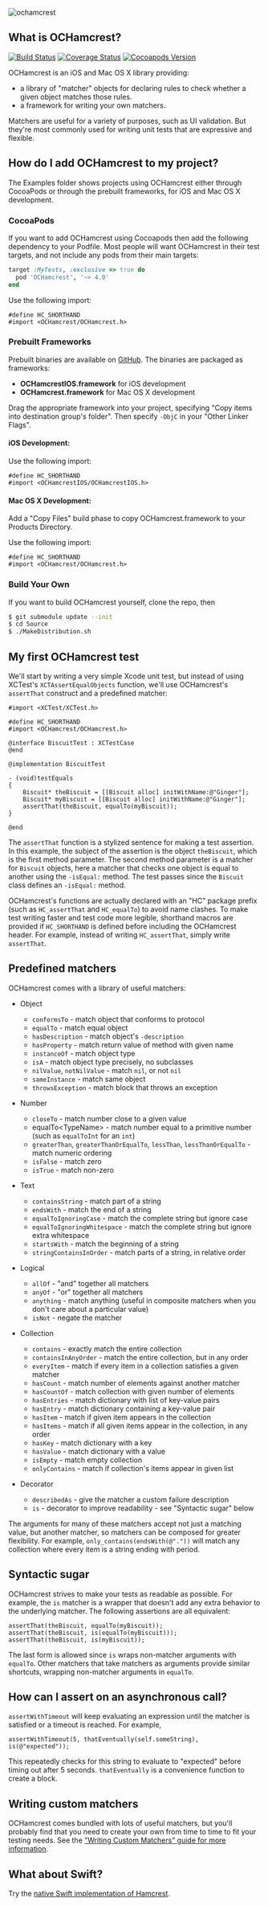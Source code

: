 ![ochamcrest](http://hamcrest.org/images/logo.jpg)

What is OCHamcrest?
-------------------

[![Build Status](https://travis-ci.org/hamcrest/OCHamcrest.svg?branch=master)](https://travis-ci.org/hamcrest/OCHamcrest) [![Coverage Status](https://coveralls.io/repos/hamcrest/OCHamcrest/badge.svg?branch=master)](https://coveralls.io/r/hamcrest/OCHamcrest?branch=master) [![Cocoapods Version](https://cocoapod-badges.herokuapp.com/v/OCHamcrest/badge.png)](https://cocoapods.org/pods/OCHamcrest)

OCHamcrest is an iOS and Mac OS X library providing:

* a library of "matcher" objects for declaring rules to check whether a given
  object matches those rules.
* a framework for writing your own matchers.

Matchers are useful for a variety of purposes, such as UI validation. But
they're most commonly used for writing unit tests that are expressive and
flexible.


How do I add OCHamcrest to my project?
--------------------------------------

The Examples folder shows projects using OCHamcrest either through CocoaPods or
through the prebuilt frameworks, for iOS and Mac OS X development.

### CocoaPods

If you want to add OCHamcrest using Cocoapods then add the following dependency
to your Podfile. Most people will want OCHamcrest in their test targets, and not
include any pods from their main targets:

```ruby
target :MyTests, :exclusive => true do
  pod 'OCHamcrest', '~> 4.0'
end
```

Use the following import:

    #define HC_SHORTHAND
    #import <OCHamcrest/OCHamcrest.h>

### Prebuilt Frameworks

Prebuilt binaries are available on [GitHub](https://github.com/hamcrest/OCHamcrest/releases/).
The binaries are packaged as frameworks:

* __OCHamcrestIOS.framework__ for iOS development
* __OCHamcrest.framework__ for Mac OS X development

Drag the appropriate framework into your project, specifying "Copy items into
destination group's folder". Then specify `-ObjC` in your "Other Linker Flags".

#### iOS Development:

Use the following import:

    #define HC_SHORTHAND
    #import <OCHamcrestIOS/OCHamcrestIOS.h>

#### Mac OS X Development:

Add a "Copy Files" build phase to copy OCHamcrest.framework to your Products
Directory.

Use the following import:

    #define HC_SHORTHAND
    #import <OCHamcrest/OCHamcrest.h>

### Build Your Own

If you want to build OCHamcrest yourself, clone the repo, then

```sh
$ git submodule update --init
$ cd Source
$ ./MakeDistribution.sh
```


My first OCHamcrest test
------------------------

We'll start by writing a very simple Xcode unit test, but instead of using
XCTest's `XCTAssertEqualObjects` function, we'll use OCHamcrest's `assertThat`
construct and a predefined matcher:

```obj-c
#import <XCTest/XCTest.h>

#define HC_SHORTHAND
#import <OCHamcrest/OCHamcrest.h>

@interface BiscuitTest : XCTestCase
@end

@implementation BiscuitTest

- (void)testEquals
{
    Biscuit* theBiscuit = [[Biscuit alloc] initWithName:@"Ginger"];
    Biscuit* myBiscuit = [[Biscuit alloc] initWithName:@"Ginger"];
    assertThat(theBiscuit, equalTo(myBiscuit));
}

@end
```

The `assertThat` function is a stylized sentence for making a test assertion. In
this example, the subject of the assertion is the object `theBiscuit`, which is
the first method parameter. The second method parameter is a matcher for
`Biscuit` objects, here a matcher that checks one object is equal to another
using the `-isEqual:` method. The test passes since the `Biscuit` class defines
an `-isEqual:` method.

OCHamcrest's functions are actually declared with an "HC" package prefix (such
as `HC_assertThat` and `HC_equalTo`) to avoid name clashes. To make test writing
faster and test code more legible, shorthand macros are provided if
`HC_SHORTHAND` is defined before including the OCHamcrest header. For example,
instead of writing `HC_assertThat`, simply write `assertThat`.


Predefined matchers
-------------------

OCHamcrest comes with a library of useful matchers:

* Object

  * `conformsTo` - match object that conforms to protocol
  * `equalTo` - match equal object
  * `hasDescription` - match object's `-description`
  * `hasProperty` - match return value of method with given name
  * `instanceOf` - match object type
  * `isA` - match object type precisely, no subclasses
  * `nilValue`, `notNilValue` - match `nil`, or not `nil`
  * `sameInstance` - match same object
  * `throwsException` - match block that throws an exception

* Number

  * `closeTo` - match number close to a given value
  * equalTo&lt;TypeName&gt; - match number equal to a primitive number (such as
  `equalToInt` for an `int`)
  * `greaterThan`, `greaterThanOrEqualTo`, `lessThan`,
  `lessThanOrEqualTo` - match numeric ordering
  * `isFalse` - match zero
  * `isTrue` - match non-zero

* Text

  * `containsString` - match part of a string
  * `endsWith` - match the end of a string
  * `equalToIgnoringCase` - match the complete string but ignore case
  * `equalToIgnoringWhitespace` - match the complete string but ignore extra
  whitespace
  * `startsWith` - match the beginning of a string
  * `stringContainsInOrder` - match parts of a string, in relative order

* Logical

  * `allOf` - "and" together all matchers
  * `anyOf` - "or" together all matchers
  * `anything` - match anything (useful in composite matchers when you don't
  care about a particular value)
  * `isNot` - negate the matcher

* Collection

  * `contains` - exactly match the entire collection
  * `containsInAnyOrder` - match the entire collection, but in any order
  * `everyItem` - match if every item in a collection satisfies a given matcher
  * `hasCount` - match number of elements against another matcher
  * `hasCountOf` - match collection with given number of elements
  * `hasEntries` - match dictionary with list of key-value pairs
  * `hasEntry` - match dictionary containing a key-value pair
  * `hasItem` - match if given item appears in the collection
  * `hasItems` - match if all given items appear in the collection, in any order
  * `hasKey` - match dictionary with a key
  * `hasValue` - match dictionary with a value
  * `isEmpty` - match empty collection
  * `onlyContains` - match if collection's items appear in given list

* Decorator

  * `describedAs` - give the matcher a custom failure description
  * `is` - decorator to improve readability - see "Syntactic sugar" below

The arguments for many of these matchers accept not just a matching value, but
another matcher, so matchers can be composed for greater flexibility. For
example, `only_contains(endsWith(@"."))` will match any collection where every
item is a string ending with period.


Syntactic sugar
---------------

OCHamcrest strives to make your tests as readable as possible. For example, the
`is` matcher is a wrapper that doesn't add any extra behavior to the underlying
matcher. The following assertions are all equivalent:

```obj-c
assertThat(theBiscuit, equalTo(myBiscuit));
assertThat(theBiscuit, is(equalTo(myBiscuit)));
assertThat(theBiscuit, is(myBiscuit));
```

The last form is allowed since `is` wraps non-matcher arguments with `equalTo`.
Other matchers that take matchers as arguments provide similar shortcuts,
wrapping non-matcher arguments in `equalTo`.


How can I assert on an asynchronous call?
-----------------------------------------

`assertWithTimeout` will keep evaluating an expression until the matcher
is satisfied or a timeout is reached. For example,

```obj-c
assertWithTimeout(5, thatEventually(self.someString), is(@"expected"));
```

This repeatedly checks for this string to evaluate to "expected" before timing out
after 5 seconds. `thatEventually` is a convenience function to create a block.


Writing custom matchers
-----------------------

OCHamcrest comes bundled with lots of useful matchers, but you'll probably find
that you need to create your own from time to time to fit your testing needs.
See the ["Writing Custom Matchers" guide for more information](https://github.com/hamcrest/OCHamcrest/wiki/Writing-Custom-Matchers
).


What about Swift?
-----------------

Try the [native Swift implementation of Hamcrest](https://github.com/nschum/SwiftHamcrest).
